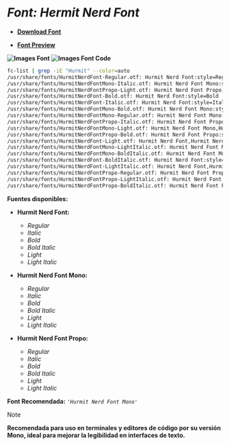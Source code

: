 <!-- Autor: Daniel Benjamin Perez Morales -->
<!-- GitHub: https://github.com/DanielBenjaminPerezMoralesDev13 -->
<!-- GitLab: https://gitlab.com/DanielBenjaminPerezMoralesDev13 -->
<!-- Correo electrónico: danielperezdev@proton.me -->

# ***Font: Hermit Nerd Font***

- **[Download Font](https://github.com/ryanoasis/nerd-fonts/releases/download/v3.2.1/Hermit.zip "https://github.com/ryanoasis/nerd-fonts/releases/download/v3.2.1/Hermit.zip")**

- **[Font Preview](https://www.programmingfonts.org/#hermit "https://www.programmingfonts.org/#hermit")**

**![Images Font](../../Fonts/Hermit%20Nerd%20Font.png "Fonts/Hermit Nerd Font.png")**
**![Images Font Code](../../Font%20Images%20Code/Hermit%20Nerd%20Font%20Code.png "Font Images Code/Hermit Nerd Font Code.png")**

```bash
fc-list | grep -iE "Hurmit" --color=auto
/usr/share/fonts/HurmitNerdFont-Regular.otf: Hurmit Nerd Font:style=Regular
/usr/share/fonts/HurmitNerdFontMono-Italic.otf: Hurmit Nerd Font Mono:style=Italic
/usr/share/fonts/HurmitNerdFontPropo-Light.otf: Hurmit Nerd Font Propo,Hurmit Nerd Font Propo Light:style=Light,Regular
/usr/share/fonts/HurmitNerdFont-Bold.otf: Hurmit Nerd Font:style=Bold
/usr/share/fonts/HurmitNerdFont-Italic.otf: Hurmit Nerd Font:style=Italic
/usr/share/fonts/HurmitNerdFontMono-Bold.otf: Hurmit Nerd Font Mono:style=Bold
/usr/share/fonts/HurmitNerdFontMono-Regular.otf: Hurmit Nerd Font Mono:style=Regular
/usr/share/fonts/HurmitNerdFontPropo-Italic.otf: Hurmit Nerd Font Propo:style=Italic
/usr/share/fonts/HurmitNerdFontMono-Light.otf: Hurmit Nerd Font Mono,Hurmit Nerd Font Mono Light:style=Light,Regular
/usr/share/fonts/HurmitNerdFontPropo-Bold.otf: Hurmit Nerd Font Propo:style=Bold
/usr/share/fonts/HurmitNerdFont-Light.otf: Hurmit Nerd Font,Hurmit Nerd Font Light:style=Light,Regular
/usr/share/fonts/HurmitNerdFontMono-LightItalic.otf: Hurmit Nerd Font Mono,Hurmit Nerd Font Mono Light:style=Light Italic,Italic
/usr/share/fonts/HurmitNerdFontMono-BoldItalic.otf: Hurmit Nerd Font Mono:style=Bold Italic
/usr/share/fonts/HurmitNerdFont-BoldItalic.otf: Hurmit Nerd Font:style=Bold Italic
/usr/share/fonts/HurmitNerdFont-LightItalic.otf: Hurmit Nerd Font,Hurmit Nerd Font Light:style=Light Italic,Italic
/usr/share/fonts/HurmitNerdFontPropo-Regular.otf: Hurmit Nerd Font Propo:style=Regular
/usr/share/fonts/HurmitNerdFontPropo-LightItalic.otf: Hurmit Nerd Font Propo,Hurmit Nerd Font Propo Light:style=Light Italic,Italic
/usr/share/fonts/HurmitNerdFontPropo-BoldItalic.otf: Hurmit Nerd Font Propo:style=Bold Italic
```

**Fuentes disponibles:**

- **Hurmit Nerd Font:**
  - *Regular*
  - *Italic*
  - *Bold*
  - *Bold Italic*
  - *Light*
  - *Light Italic*

- **Hurmit Nerd Font Mono:**
  - *Regular*
  - *Italic*
  - *Bold*
  - *Bold Italic*
  - *Light*
  - *Light Italic*

- **Hurmit Nerd Font Propo:**
  - *Regular*
  - *Italic*
  - *Bold*
  - *Bold Italic*
  - *Light*
  - *Light Italic*

**Font Recomendada:** *`'Hurmit Nerd Font Mono'`*

> [!NOTE]
> **Recomendada para uso en terminales y editores de código por su versión Mono, ideal para mejorar la legibilidad en interfaces de texto.**
